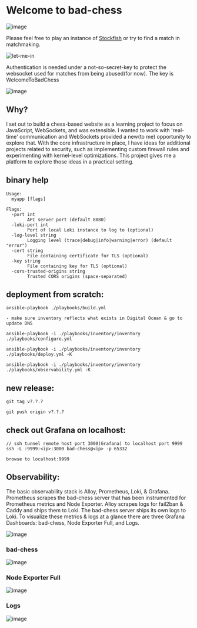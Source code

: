 # Welcome to bad-chess


![image](https://github.com/user-attachments/assets/810f5ed2-caff-4b92-926c-eb2032217a71)


Please feel free to play an instance of [Stockfish](https://github.com/official-stockfish/Stockfish) or try to find a match in matchmaking.


![let-me-in](https://github.com/user-attachments/assets/506cabe4-d0ae-4dc6-922b-b62d7e33d7d0)



Authentication is needed under a not-so-secret-key to protect the websocket used for matches from being abused(for now).
The key is WelcomeToBadChess


![image](https://github.com/user-attachments/assets/ff7f0197-8e42-4530-bc65-1337c8f8c305)


## Why?

I set out to build a chess-based website as a learning project to focus on JavaScript, WebSockets, and was extensible. I wanted to work with 'real-time' communication and WebSockets provided a new(to me) opportunity to explore that. With the core infrastructure in place, I have ideas for additional projects related to security, such as implementing custom firewall rules and experimenting with kernel-level optimizations. This project gives me a platform to explore those ideas in a practical setting.

## binary help

    Usage:
      myapp [flags]
    
    Flags:
      -port int
            API server port (default 8080)
      -loki-port int
            Port of local Loki instance to log to (optional)
      -log-level string
            Logging level (trace|debug|info|warning|error) (default "error")
      -cert string
            File containing certificate for TLS (optional)
      -key string
            File containing key for TLS (optional)
      -cors-trusted-origins string
            Trusted CORS origins (space-separated)

## deployment from scratch:

    ansible-playbook ./playbooks/build.yml
    
    - make sure inventory reflects what exists in Digital Ocean & go to update DNS
    
    ansible-playbook -i ./playbooks/inventory/inventory ./playbooks/configure.yml
    
    ansible-playbook -i ./playbooks/inventory/inventory ./playbooks/deploy.yml -K

    ansible-playbook -i ./playbooks/inventory/inventory ./playbooks/observability.yml -K

## new release:
    
    git tag v?.?.?
    
    git push origin v?.?.?

## check out Grafana on localhost:

    // ssh tunnel remote host port 3000(Grafana) to localhost port 9999
    ssh -L :9999:<ip>:3000 bad-chess@<ip> -p 65332

    browse to localhost:9999

## Observability:

The basic observability stack is Alloy, Prometheus, Loki, & Grafana.
Prometheus scrapes the bad-chess server that has been instrumented for Prometheus metrics and Node Exporter.
Alloy scrapes logs for fail2ban & Caddy and ships them to Loki. The bad-chess server ships its own logs to Loki.
To visualize these metrics & logs at a glance there are three Grafana Dashboards: bad-chess, Node Exporter Full, and Logs.


![image](https://github.com/user-attachments/assets/6221b244-23bd-43e7-9e31-c32b410c405b)


### bad-chess
![image](https://github.com/user-attachments/assets/37071088-ba39-468b-9562-562a5bc8451b)


### Node Exporter Full
![image](https://github.com/user-attachments/assets/27b1a2c5-ddb0-49c4-a756-0e307f015dd5)


### Logs
![image](https://github.com/user-attachments/assets/e9e7adad-c6a4-422f-8e3e-2143596d4091)



